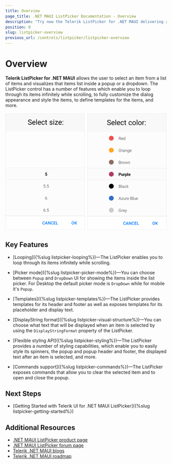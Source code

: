 ```yaml
---
title: Overview
page_title: .NET MAUI ListPicker Documentation - Overview
description: "Try now the Telerik ListPicker for .NET MAUI delivering a set of options for creating and showing barcodes."
position: 0
slug: listpicker-overview
previous_url: /controls/listpicker/listpicker-overview
---
```


# Overview

**Telerik ListPicker for .NET MAUI** allows the user to select an item from a list of items and visualizes that items list inside a popup or a dropdown. The ListPicker control has a number of features which enable you to loop through its items infinitely while scrolling, to fully customize the dialog appearance and style the items, to define templates for the items, and more.

![ListPicker Overview](images/list_picker_overview.png)

## Key Features

* [Looping]({%slug listpicker-looping%})&mdash;The ListPicker enables you to loop through its items infinitely while scrolling.

* [Picker mode]({%slug listpicker-picker-mode%})&mdash;You can choose between `Popup` and `DropDown` UI for showing the items inside the list picker. For Desktop the default picker mode is `DropDown` while for mobile it's `Popup`.

* [Templates]({%slug listpicker-templates%})&mdash;The ListPicker provides templates for its header and footer as well as exposes templates for its placeholder and display text.

* [DisplayString format]({%slug listpicker-visual-structure%})&mdash;You can choose what text that will be displayed when an item is selected by using the `DisplayStringFormat` property of the ListPicker.

* [Flexible styling API]({%slug listpicker-styling%})&mdash;The ListPicker provides a number of styling capabilities, which enable you to easily style its spinners, the popup and popup header and footer, the displayed text after an item is selected, and more.

* [Commands support]({%slug listpicker-commands%})&mdash;The ListPicker exposes commands that allow you to clear the selected item and to open and close the popup.

## Next Steps

- [Getting Started with Telerik UI for .NET MAUI ListPicker]({%slug listpicker-getting-started%})

## Additional Resources

- [.NET MAUI ListPicker product page](https://www.telerik.com/maui-ui/listpicker)
- [.NET MAUI ListPicker forum page](https://www.telerik.com/forums/maui?tagId=1855)
- [Telerik .NET MAUI blogs](https://www.telerik.com/blogs/tag/.net-maui)
- [Telerik .NET MAUI roadmap](https://www.telerik.com/support/whats-new/maui-ui/roadmap)
